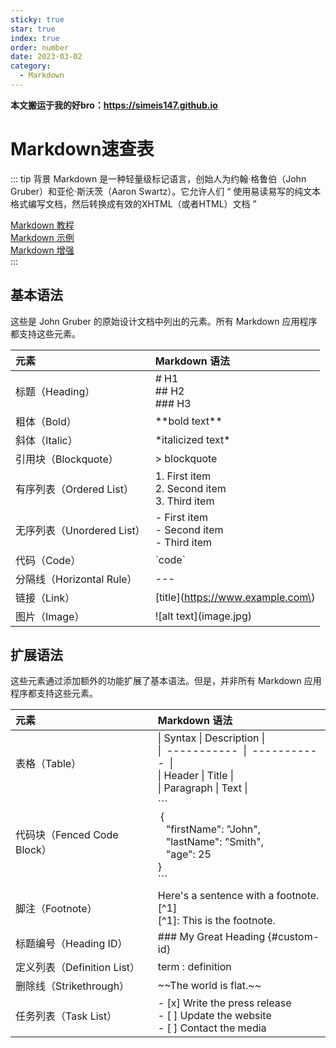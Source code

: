 ```yaml
---
sticky: true
star: true
index: true
order: number
date: 2023-03-02
category: 
  - Markdown
---
```

**本文搬运于我的好bro：https://simeis147.github.io**

# Markdown速查表
<!-- more -->

::: tip 背景
Markdown 是一种轻量级标记语言，创始人为约翰·格鲁伯（John Gruber）和亚伦·斯沃茨（Aaron Swartz）。它允许人们 “ 使用易读易写的纯文本格式编写文档，然后转换成有效的XHTML（或者HTML）文档 ”

[Markdown 教程](https://markdown.com.cn/)  
[Markdown 示例](https://theme-hope.vuejs.press/zh/cookbook/markdown/demo.html)  
[Markdown 增强](https://theme-hope.vuejs.press/zh/guide/markdown/intro.html)  
:::

## 基本语法

这些是 John Gruber 的原始设计文档中列出的元素。所有 Markdown 应用程序都支持这些元素。

| 元素| Markdown 语法 |
| :---- | :----- |
| 标题（Heading）|# H1 <br> ## H2 <br> ### H3 |
| 粗体（Bold）| \*\*bold text\*\*|
| 斜体（Italic）|\*italicized text\*|
| 引用块（Blockquote）| > blockquote|
| 有序列表（Ordered List）|1. First item <br>   2. Second item <br> 3. Third item |
| 无序列表（Unordered List）| - First item <br> - Second item  <br> - Third item |
| 代码（Code）| \`code\` |
| 分隔线（Horizontal Rule）|---|
| 链接（Link）| \[title\]\(https://www.example.com\) |
| 图片（Image）| \!\[alt text\]\(image.jpg\) |

## 扩展语法

这些元素通过添加额外的功能扩展了基本语法。但是，并非所有 Markdown 应用程序都支持这些元素。

| 元素| Markdown 语法 |
| :---- | :----- |
| 表格（Table）| \| Syntax \| Description \| <br> \| &nbsp;----------- &nbsp;\| &nbsp;-----------&nbsp; \| <br> \| Header      \| Title       \| <br> \| Paragraph   \| Text        \| |
| 代码块（Fenced Code Block）| \`\`\`<br>   &nbsp;{<br> &nbsp;&nbsp; "firstName": "John",<br> &nbsp;&nbsp;  "lastName": "Smith",  <br> &nbsp;&nbsp; "age": 25 &nbsp; <br>} <br>\`\`\` |
| 脚注（Footnote）|Here's a sentence with a footnote. [^1] <br>[^1]: This is the footnote.|
| 标题编号（Heading ID）| ### My Great Heading \{#custom-id}|
| 定义列表（Definition List）|term  : definition |
| 删除线（Strikethrough）| \~\~The world is flat.\~\~ |
| 任务列表（Task List）| - [x] Write the press release <br>- [&nbsp;] Update the website <br> - [&nbsp;] Contact the media |
